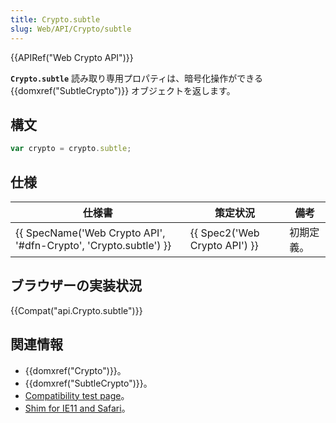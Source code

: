 ```yaml
---
title: Crypto.subtle
slug: Web/API/Crypto/subtle
---
```


{{APIRef("Web Crypto API")}}

**`Crypto.subtle`** 読み取り専用プロパティは、暗号化操作ができる {{domxref("SubtleCrypto")}} オブジェクトを返します。

## 構文

```js
var crypto = crypto.subtle;
```

## 仕様

| 仕様書                                                                               | 策定状況                                 | 備考       |
| ------------------------------------------------------------------------------------ | ---------------------------------------- | ---------- |
| {{ SpecName('Web Crypto API', '#dfn-Crypto', 'Crypto.subtle') }} | {{ Spec2('Web Crypto API') }} | 初期定義。 |

## ブラウザーの実装状況

{{Compat("api.Crypto.subtle")}}

## 関連情報

- {{domxref("Crypto")}}。
- {{domxref("SubtleCrypto")}}。
- [Compatibility test page](https://vibornoff.github.io/webcrypto-examples/index.html)。
- [Shim for IE11 and Safari](https://github.com/vibornoff/webcrypto-shim)。
